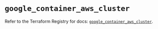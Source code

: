 # `google_container_aws_cluster`

Refer to the Terraform Registry for docs: [`google_container_aws_cluster`](https://registry.terraform.io/providers/hashicorp/google/6.11.0/docs/resources/container_aws_cluster).
